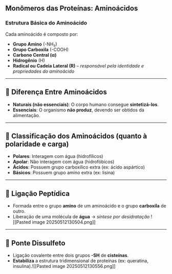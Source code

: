 ## Monômeros das Proteínas: Aminoácidos

### Estrutura Básica do Aminoácido

Cada aminoácido é composto por:

- **Grupo Amino** (-NH₂)
- **Grupo Carboxila** (-COOH)
- **Carbono Central (α)**
- **Hidrogênio** (H)
- **Radical ou Cadeia Lateral (R)** – _responsável pela identidade e propriedades do aminoácido_

---

## 🧪 Diferença Entre Aminoácidos

- **Naturais (não essenciais)**: O corpo humano consegue **sintetizá-los**.
- **Essenciais**: O organismo **não produz**, devendo ser obtidos da alimentação.

---

## 🧊 Classificação dos Aminoácidos (quanto à polaridade e carga)

- **Polares**: Interagem com água (hidrofílicos)
- **Apolar**: Não interagem com água (hidrofóbicos)
- **Ácidos**: Possuem grupo carboxílico extra (ex: ácido aspártico)
- **Básicos**: Possuem grupo amino extra (ex: lisina)

---

## 🔗 Ligação Peptídica

- Formada entre o grupo **amino** de um aminoácido e o grupo **carboxila** de outro.
- Liberação de uma molécula de **água** → _síntese por desidratação_
![[Pasted image 20250512130504.png]]
---

## 🧷 Ponte Dissulfeto

- Ligação covalente entre dois grupos **-SH** de **cisteínas**.
- **Estabiliza** a estrutura tridimensional de proteínas (ex: queratina, insulina).![[Pasted image 20250512130556.png]]